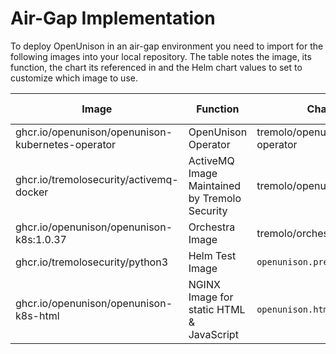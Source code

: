 # Air-Gap Implementation

To deploy OpenUnison in an air-gap environment you need to import for the following images into your local repository.  The table notes the image, its function, the chart its referenced in and the Helm chart values to set to customize which image to use.

| Image | Function | Chart | Value Name |
| ----- | -------- | ----- | ---------- |
|ghcr.io/openunison/openunison-kubernetes-operator|OpenUnison Operator|tremolo/openunison-operator|`image`|
|ghcr.io/tremolosecurity/activemq-docker|ActiveMQ Image Maintained by Tremolo Security|tremolo/openunison-*|`amq_image`|
|ghcr.io/openunison/openunison-k8s:1.0.37|Orchestra Image|tremolo/orchestra|`image`|
|ghcr.io/tremolosecurity/python3|Helm Test Image|`openunison.precheck.image`|
|ghcr.io/openunison/openunison-k8s-html|NGINX Image for static HTML & JavaScript|`openunison.html.image`|
